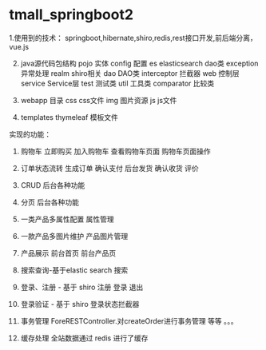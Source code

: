 # tmall_springboot2
1.使用到的技术：
springboot,hibernate,shiro,redis,rest接口开发,前后端分离，vue.js


2. java源代码包结构
pojo 实体
config 配置
es elasticsearch dao类
exception 异常处理
realm shiro相关
dao DAO类
interceptor 拦截器
web 控制层
service Service层
test 测试类
util 工具类
comparator 比较类


3. webapp 目录
css css文件
img 图片资源
js js文件
4. templates
thymeleaf 模板文件



实现的功能：
1. 购物车
立即购买 加入购物车 查看购物车页面 购物车页面操作

2. 订单状态流转
生成订单 确认支付 后台发货 确认收货 评价

3. CRUD
后台各种功能

4. 分页
后台各种功能

5. 一类产品多属性配置
属性管理

6. 一款产品多图片维护
产品图片管理

7. 产品展示
前台首页 前台产品页

8. 搜索查询-基于elastic search
搜索

9. 登录、注册 - 基于 shiro
注册 登录 退出

10. 登录验证 - 基于 shiro
登录状态拦截器

11. 事务管理
ForeRESTController.对createOrder进行事务管理
等等 。。。

12. 缓存处理
全站数据通过 redis 进行了缓存
